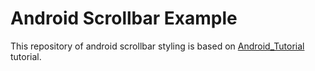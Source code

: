 # Android Scrollbar Example

This repository of android scrollbar styling is based on [Android_Tutorial] tutorial.

[Android_Tutorial]:http://androidopentutorials.com/android-vertical-scrollbar-styling/